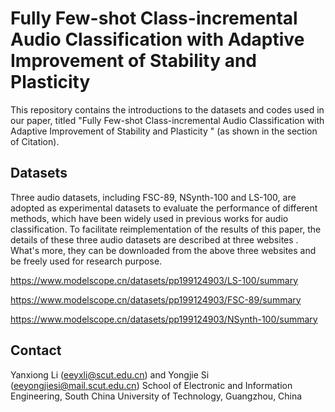# Fully Few-shot Class-incremental Audio Classification with Adaptive Improvement of Stability and Plasticity 

This repository contains the introductions to the datasets and codes used in our paper, titled "Fully Few-shot Class-incremental Audio Classification with Adaptive Improvement of Stability and Plasticity " (as shown in the section of Citation).

## Datasets

Three audio datasets, including FSC-89, NSynth-100 and LS-100, are adopted as experimental datasets to evaluate the performance of different methods, which have been widely used in previous works for audio classification. To facilitate reimplementation of the results of this paper, the details of these three audio datasets are described at three websites . What's more, they can be downloaded from the above three websites and be freely used for research purpose. 

https://www.modelscope.cn/datasets/pp199124903/LS-100/summary 

https://www.modelscope.cn/datasets/pp199124903/FSC-89/summary 

https://www.modelscope.cn/datasets/pp199124903/NSynth-100/summary 


## Contact
Yanxiong Li (eeyxli@scut.edu.cn) and Yongjie Si (eeyongjiesi@mail.scut.edu.cn)
School of Electronic and Information Engineering, South China University of Technology, Guangzhou, China




